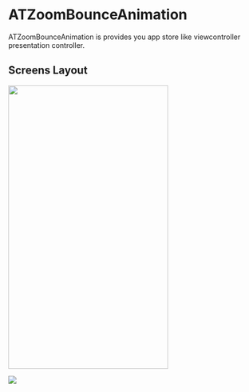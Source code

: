 # ATZoomBounceAnimation
ATZoomBounceAnimation is provides you app store like viewcontroller presentation controller.

<MTMarkdownOptions output='html4'>
   <h2>Screens Layout</h2>
  <img border="0" src="⁨~/ATZoomBounceAnimation⁩/⁨ATZoomBounceAnimation⁩.gif" alt="" width="320" height="568">

</MTMarkdownOptions>


![](ATZoomBounceAnimation⁩.gif)

